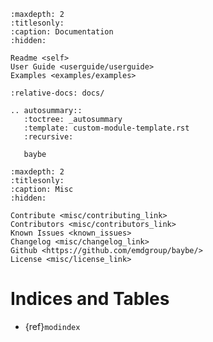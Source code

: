 ```{toctree}
:maxdepth: 2
:titlesonly:
:caption: Documentation
:hidden:

Readme <self>
User Guide <userguide/userguide>
Examples <examples/examples>
```

```{include} ../README.md
:relative-docs: docs/
```

```{eval-rst}
.. autosummary::
   :toctree: _autosummary
   :template: custom-module-template.rst
   :recursive:

   baybe
```

```{toctree}
:maxdepth: 2
:titlesonly:
:caption: Misc
:hidden:

Contribute <misc/contributing_link>
Contributors <misc/contributors_link>
Known Issues <known_issues>
Changelog <misc/changelog_link>
Github <https://github.com/emdgroup/baybe/>
License <misc/license_link>
```

# Indices and Tables

- {ref}`modindex`
